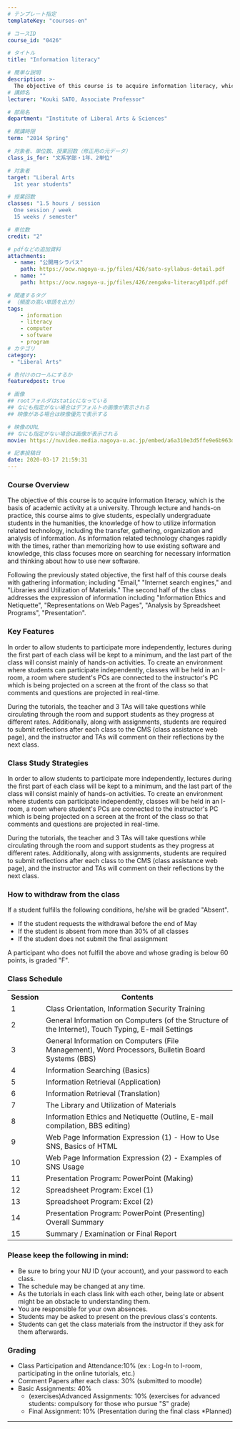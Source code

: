 ```yaml
---
# テンプレート指定
templateKey: "courses-en"

# コースID
course_id: "0426"

# タイトル
title: "Information literacy"

# 簡単な説明
description: >-
  The objective of this course is to acquire information literacy, which is the basis of academic activity at a university. Through lecture and hands-on practice, this course aims to give students, e ....
# 講師名
lecturer: "Kouki SATO, Associate Professor"

# 部局名
department: "Institute of Liberal Arts & Sciences"

# 開講時限
term: "2014	Spring"

# 対象者、単位数、授業回数（修正用の元データ）
class_is_for: "文系学部・1年、2単位"

# 対象者
target: "Liberal Arts 
  1st year students"

# 授業回数
classes: "1.5 hours / session
  One session / week
  15 weeks / semester"

# 単位数
credit: "2"

# pdfなどの追加資料
attachments:
  - name: "公開用シラバス" 
    path: https://ocw.nagoya-u.jp/files/426/sato-syllabus-detail.pdf
  - name: "" 
    path: https://ocw.nagoya-u.jp/files/426/zengaku-literacy01pdf.pdf

# 関連するタグ
# （頻度の高い単語を出力）
tags:
    - information
    - literacy
    - computer
    - software
    - program
# カテゴリ
category:
 - "Liberal Arts"

# 色付けのロールにするか
featuredpost: true

# 画像
## rootフォルダはstaticになっている
## なにも指定がない場合はデフォルトの画像が表示される
## 映像がある場合は映像優先で表示する

# 映像のURL
## なにも指定がない場合は画像が表示される
movie: https://nuvideo.media.nagoya-u.ac.jp/embed/a6a310e3d5ffe9e6b963d5b431567b08e1536ae7

# 記事投稿日
date: 2020-03-17 21:59:31
---
```


### Course Overview

The objective of this course is to acquire information literacy, which is the basis of academic activity at a university. Through lecture and hands-on practice, this course aims to give students, especially undergraduate students in the humanities, the knowledge of how to utilize information related technology, including the transfer, gathering, organization and analysis of information. As information related technology changes rapidly with the times, rather than memorizing how to use existing software and knowledge, this class focuses more on searching for necessary information and thinking about how to use new software.

Following the previously stated objective, the first half of this course deals with gathering information; including "Email," "Internet search engines," and "Libraries and Utilization of Materials." The second half of the class addresses the expression of information including "Information Ethics and Netiquette", "Representations on Web Pages", "Analysis by Spreadsheet Programs", "Presentation".

### Key Features

In order to allow students to participate more independently, lectures during the first part of each class will be kept to a minimum, and the last part of the class will consist mainly of hands-on activities. To create an environment where students can participate independently, classes will be held in an I-room, a room where student's PCs are connected to the instructor's PC which is being projected on a screen at the front of the class so that comments and questions are projected in real-time.

During the tutorials, the teacher and 3 TAs will take questions while circulating through the room and support students as they progress at different rates. Additionally, along with assignments, students are required to submit reflections after each class to the CMS (class assistance web page), and the instructor and TAs will comment on their reflections by the next class.

### Class Study Strategies

In order to allow students to participate more independently, lectures during the first part of each class will be kept to a minimum, and the last part of the class will consist mainly of hands-on activities. To create an environment where students can participate independently, classes will be held in an I-room, a room where student's PCs are connected to the instructor's PC which is being projected on a screen at the front of the class so that comments and questions are projected in real-time.

During the tutorials, the teacher and 3 TAs will take questions while circulating through the room and support students as they progress at different rates. Additionally, along with assignments, students are required to submit reflections after each class to the CMS (class assistance web page), and the instructor and TAs will comment on their reflections by the next class.

### How to withdraw from the class

If a student fulfills the following conditions, he/she will be graded "Absent".

- If the student requests the withdrawal before the end of May
- If the student is absent from more than 30% of all classes
- If the student does not submit the final assignment

A participant who does not fulfill the above and whose grading is below 60 points, is graded "F".

<h3>Class Schedule</h3>
<table class="basic" width="455">
<tr>
<th width="20" class="center">Session</th>
<th width="435" class="center">Contents</th>
</tr>
<tr>
<td class="center">1</td>
<td>Class Orientation, Information Security Training</td>
</tr>
<tr>
<td class="center">2</td>
<td>General Information on Computers (of the Structure of the Internet), Touch Typing, E-mail Settings</td>
</tr>
<tr>
<td class="center">3</td>
<td>General Information on Computers (File Management), Word Processors, Bulletin Board Systems (BBS)</td>
</tr>
<tr>
<td class="center">4</td>
<td>Information Searching (Basics)</td>
</tr>
<tr>
<td class="center">5</td>
<td>Information Retrieval (Application)</td>
</tr>
<tr>
<td class="center">6</td>
<td>Information Retrieval (Translation)</td>
</tr>
<tr>
<td class="center">7</td>
<td>The Library and Utilization of Materials </td>
</tr>
<tr>
<td class="center">8</td>
<td>Information Ethics and Netiquette (Outline, E-mail compilation, BBS editing)</td>
</tr>
<tr>
<td class="center">9</td>
<td>Web Page Information Expression (1) - How to Use SNS, Basics of HTML </td>
</tr>
<tr>
<td class="center">10</td>
<td>Web Page Information Expression (2) - Examples of SNS Usage </td>
</tr>
<tr>
<td class="center">11</td>
<td>Presentation Program: PowerPoint (Making)</td>
</tr>
<tr>
<td class="center">12</td>
<td>Spreadsheet Program: Excel (1)</td>
</tr>
<tr>
<td class="center">13</td>
<td>Spreadsheet Program: Excel (2)</td>
</tr>
<tr>
<td class="center">14</td>
<td>Presentation Program: PowerPoint (Presenting) Overall Summary</td>
</tr>
<tr>
<td class="center">15</td>
<td>Summary / Examination or Final Report</td>
</table>
<h3>Please keep the following in mind: </h3>
<ul>
 <li>Be sure to bring your NU ID (your account), and your password to each class. </li>
 <li>The schedule may be changed at any time.</li>
 <li>As the tutorials in each class link with each other, being late or absent might be an obstacle to understanding them.</li>
 <li>You are responsible for your own absences. </li>
 <li>Students may be asked to present on the previous class's contents.</li>
 <li>Students can get the class materials from the instructor if they ask for them afterwards.</li>
</ul>

### Grading

- Class Participation and Attendance:10% (ex : Log-In to I-room, participating in the online tutorials, etc.)
- Comment Papers after each class: 30% (submitted to moodle)
- Basic Assignments: 40%
  - (exercises)Advanced Assignments: 10% (exercises for advanced students: compulsory for those who pursue "S" grade)
  - Final Assignment: 10% (Presentation during the final class \*Planned)</ul>

---
